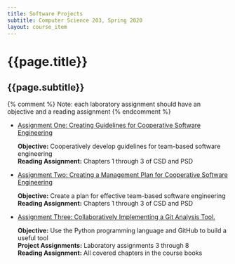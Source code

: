 ```yaml
---
title: Software Projects
subtitle: Computer Science 203, Spring 2020
layout: course_item
---
```


# {{page.title}}
## {{page.subtitle}}

{% comment %} Note: each laboratory assignment should have an objective and a reading assignment {% endcomment %}

<ul>

<li><a href="https://github.com/Allegheny-Computer-Science-203-S2020/cs203-S2020-sheets/releases/download/cs203S2020-sheets-12.0.0/cs203S2020_lab01.pdf">Assignment One: Creating Guidelines for Cooperative Software Engineering</a> <p><b>Objective:</b> Cooperatively develop guidelines for team-based software engineering<br><b>Reading Assignment:</b> Chapters 1 through 3 of CSD and PSD</p>

<li><a href="https://github.com/Allegheny-Computer-Science-203-S2020/cs203-S2020-sheets/releases/download/cs203S2020-sheets-12.0.0/cs203S2020_lab02.pdf">Assignment Two: Creating a Management Plan for Cooperative Software Engineering</a> <p><b>Objective:</b> Create a plan for effective team-based software engineering<br><b>Reading Assignment:</b> Chapters 1 through 3 of CSD and PSD</p>

<li><a href="https://github.com/Allegheny-Computer-Science-203-S2020/cs203-S2020-sheets/releases/download/cs203S2020-sheets-12.0.0/cs203S2020_lab03.pdf">Assignment Three: Collaboratively Implementing a Git Analysis Tool.</a> <p><b>Objective:</b> Use the Python programming language and GitHub to build a useful tool<br><b>Project Assignments:</b> Laboratory assignments 3 through 8<br><b>Reading Assignment:</b> All covered chapters in the course books</p>

</ul>
